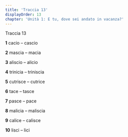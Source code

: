 ```yaml
---
title: 'Traccia 13'
displayOrder: 13
chapter: 'Unità 1: E tu, dove sei andato in vacanza?'
---
```


Traccia 13

**1** cacio – cascio

**2** mascia – macia

**3** aliscio – alicio

**4** trinicia – triniscia

**5** cutrisce – cutrice

**6** tace – tasce

**7** pasce – pace

**8** malicia – maliscia

**9** calice – calisce

**10** lisci – lici
